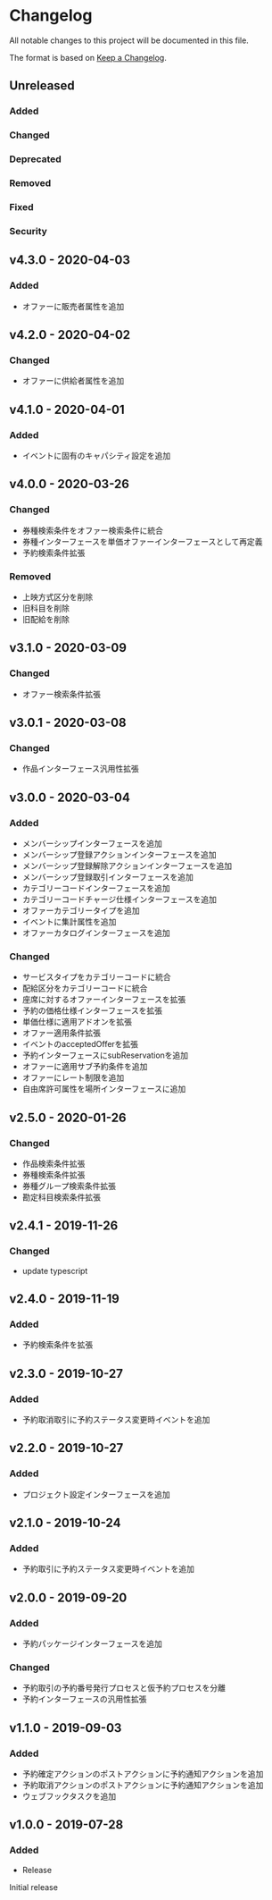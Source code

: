 # Changelog

All notable changes to this project will be documented in this file.

The format is based on [Keep a Changelog](http://keepachangelog.com/).

## Unreleased

### Added

### Changed

### Deprecated

### Removed

### Fixed

### Security

## v4.3.0 - 2020-04-03

### Added

- オファーに販売者属性を追加

## v4.2.0 - 2020-04-02

### Changed

- オファーに供給者属性を追加

## v4.1.0 - 2020-04-01

### Added

- イベントに固有のキャパシティ設定を追加

## v4.0.0 - 2020-03-26

### Changed

- 券種検索条件をオファー検索条件に統合
- 券種インターフェースを単価オファーインターフェースとして再定義
- 予約検索条件拡張

### Removed

- 上映方式区分を削除
- 旧科目を削除
- 旧配給を削除

## v3.1.0 - 2020-03-09

### Changed

- オファー検索条件拡張

## v3.0.1 - 2020-03-08

### Changed

- 作品インターフェース汎用性拡張

## v3.0.0 - 2020-03-04

### Added

- メンバーシップインターフェースを追加
- メンバーシップ登録アクションインターフェースを追加
- メンバーシップ登録解除アクションインターフェースを追加
- メンバーシップ登録取引インターフェースを追加
- カテゴリーコードインターフェースを追加
- カテゴリーコードチャージ仕様インターフェースを追加
- オファーカテゴリータイプを追加
- イベントに集計属性を追加
- オファーカタログインターフェースを追加

### Changed

- サービスタイプをカテゴリーコードに統合
- 配給区分をカテゴリーコードに統合
- 座席に対するオファーインターフェースを拡張
- 予約の価格仕様インターフェースを拡張
- 単価仕様に適用アドオンを拡張
- オファー適用条件拡張
- イベントのacceptedOfferを拡張
- 予約インターフェースにsubReservationを追加
- オファーに適用サブ予約条件を追加
- オファーにレート制限を追加
- 自由席許可属性を場所インターフェースに追加

## v2.5.0 - 2020-01-26

### Changed

- 作品検索条件拡張
- 券種検索条件拡張
- 券種グループ検索条件拡張
- 勘定科目検索条件拡張

## v2.4.1 - 2019-11-26

### Changed

- update typescript

## v2.4.0 - 2019-11-19

### Added

- 予約検索条件を拡張

## v2.3.0 - 2019-10-27

### Added

- 予約取消取引に予約ステータス変更時イベントを追加

## v2.2.0 - 2019-10-27

### Added

- プロジェクト設定インターフェースを追加

## v2.1.0 - 2019-10-24

### Added

- 予約取引に予約ステータス変更時イベントを追加

## v2.0.0 - 2019-09-20

### Added

- 予約パッケージインターフェースを追加

### Changed

- 予約取引の予約番号発行プロセスと仮予約プロセスを分離
- 予約インターフェースの汎用性拡張

## v1.1.0 - 2019-09-03

### Added

- 予約確定アクションのポストアクションに予約通知アクションを追加
- 予約取消アクションのポストアクションに予約通知アクションを追加
- ウェブフックタスクを追加

## v1.0.0 - 2019-07-28

### Added

- Release

Initial release

